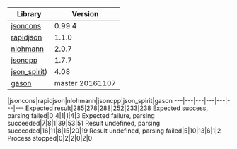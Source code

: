 Library|Version
---|---
[jsoncons](https://github.com/danielaparker/jsoncons)|0.99.4
[rapidjson](https://github.com/miloyip/rapidjson)|1.1.0
[nlohmann](https://github.com/nlohmann/json)|2.0.7
[jsoncpp](https://github.com/open-source-parsers/jsoncpp)|1.7.7
[json_spirit](http://www.codeproject.com/Articles/20027/JSON-Spirit-A-C-JSON-Parser-Generator-Implemented))|4.08
[gason](https://github.com/vivkin/gason)|master 20161107

   |jsoncons|rapidjson|nlohmann|jsoncpp|json_spirit|gason
---|---|---|---|---|---|---
Expected result|285|278|288|252|233|238
Expected success, parsing failed|0|4|1|1|4|3
Expected failure, parsing succeeded|7|8|1|39|53|51
Result undefined, parsing succeeded|16|11|8|15|20|19
Result undefined, parsing failed|5|10|13|6|1|2
Process stopped|0|2|2|0|2|0
